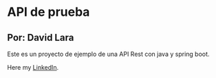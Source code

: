 API de prueba
=============
Por: David Lara
-------------

Este es un proyecto de ejemplo de una API Rest con java y spring boot. 

Here my [LinkedIn](https://www.linkedin.com/in/david-lara-198b82270/).






